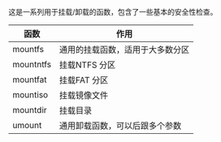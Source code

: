 这是一系列用于挂载/卸载的函数，包含了一些基本的安全性检查。

| 函数 | 作用 |
| --- | --- |
| mountfs | 通用的挂载函数，适用于大多数分区 |
| mountntfs | 挂载NTFS 分区 |
| mountfat | 挂载FAT 分区 |
| mountiso | 挂载镜像文件 |
| mountdir | 挂载目录 |
| umount | 通用卸载函数，可以后跟多个参数 |

